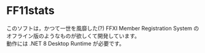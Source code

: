# FF11stats
このソフトは，かつて一世を風靡した(?) FFXI Member Registration System のオフライン版のようなものが欲しくて開発しています。<br>
動作には .NET 8 Desktop Runtime が必要です。

